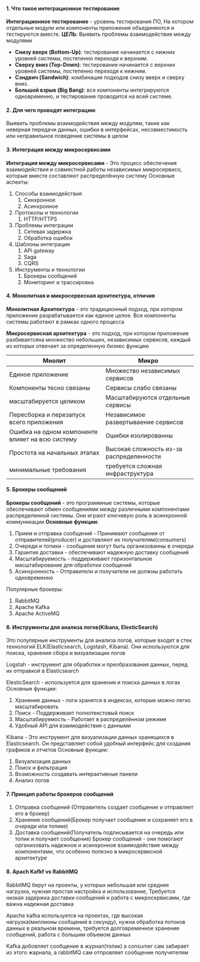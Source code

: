 #### 1. Что такое интеграционное тестирование
**Интеграционное тестирование** - уровень тестирования ПО, На котором отдельные модули или компоненты приложения объединяются и тестируются вместе.
**ЦЕЛЬ**: Выявить проблемы взаимодействия между модулями

- **Снизу вверх (Bottom-Up)**: тестирование начинается с нижних уровней системы, постепенно переходя к верхним.
- **Сверху вниз (Top-Down)**: тестирование начинается с верхних уровней системы, постепенно переходя к нижним.
- **Сэндвич (Sandwich)**: комбинация подходов снизу вверх и сверху вниз.
- **Большой взрыв (Big Bang)**: все компоненты интегрируются одновременно, и тестирование проводится на всей системе.

#### 2. Для чего проводят интеграцию
Выявить проблемы взаимодействия между модулям, такие как неверная передачи данных, ошибки в интерфейсах, несовместимость или неправильное поведение системы в целом

#### 3. Интеграция между микросервисами
**Интеграция между микросервисами** - Это процесс обеспечения взаимодействия и совместной работы независимых микросервисо, которые вместе составляют распределённую систему
Основные аспекты:
1. Способы взаимодействия
	1. Синхронное 
	2. Асинхронное
2. Протоколы и технологии
	1. HTTP/HTTPS
3. Проблемы интеграции 
	1. Сетевая задержка 
	2. Обработка ошибок
4. Шаблоны интеграции 
	1. APi gateway
	2. Saga
	3. CQRS
5. Инструменты и технологии
	1. Брокеры сообщений
	2. Мониторинг и трассировка

#### 4. Монолитная и микросервесная архитектура, отличия
**Монолитная Архитектура** - это традиционный подход, при котором приложение разрабатывается как единое целое. Все компоненты системы работают в рамках одного процесса

**Микросервисная архитектура** - это подход, при котором приложение разбиваетсяна множество небольших, независимых сервисов, каждый из которых отвечает за определенную бизнес функцию


| Мнолит                                           | Микро                                    |
| ------------------------------------------------ | ---------------------------------------- |
| Единое приложение                                | Множество независимых сервисов           |
| Компоненты тесно связаны                         | Сервисы слабо связаны                    |
| масштабируется целиком                           | Масштабируются отдельные сервисы         |
| Пересборка и перезапуск всего приложения         | Независимое развертываение сервисов      |
| Ошибка на одном компоненте влияет на всю систему | Ошибки изолированны                      |
| Простота на начальных этапах                     | Высокая сложность из-за распределенности |
| минимальные требования                           | требуется сложная инфраструктура         |

#### 5. Брокеры сообщений 
**Брокеры сообщений** - это программные системы, которые обеспечивают обмен сообщениями между различными компонентами распределенной системы. Они играют ключевую роль в асинхронной коммуникации
**Основные функции**:
1. Прием и отправка сообщений - Принимают сообщения от отправителей(producer) и доставляют их получателям(consumers)
2. Очереди и топики - сообщения могут быть организованны в очереди
3. Гарантия доставки - обеспечивают надежную доставку сообщений
4. Масштабируемость - поддерживают горизонтальное масштабирование для обработки сообщений
5. Асинхронность - Отправители и получатели не должны работать одновременно

Популярные брокеры:
1. RabbitMQ
2. Apache Kafka
3. Apache ActiveMQ

#### 6. Инструменты для анализа логов(Kibana, ElesticSearch)
Это популярные инструменты для анализа логов, которые входят в стек технологий ELK(Elasticsearch, Logstash, Kibana). Они используются для поиска, хранения сбора и визуализации логов

Logstah - инструмент для обработки и преобразования данных, перед их отправкой в Elasticsearch

ElesticSearch - используется для хранения и поиска данных в логах
Основные функции:
1. Хранение данных - логи хранятся в индексах, которые можно легко масштабировать
2. Поиск - Поддерживает полнотекстовый поиск
3. Масштабируемость - Работает в распределённом режиме
4. Удобный API для взаимодействия с данными

Kibana - Это инструмент для визуализации данных хранящихся в Elasticsearch. Он представляет собой удобный интерфейс для создания графиков и отчетов
Основные функции: 
1. Визуализация данных 
2. Поиск и фильтрация
3. Возможность создавать интерактивные панели
4. Анализ логов


#### 7. Принцип работы брокеров сообщений
1. Отправка сообщений (Отправитель создает сообщение и отправляет его в брокер)
2. Хранение сообщений(Брокер получает сообщение и сохраняет его в очереди или топике)
3. Доставка сообщений(Получатель подписывается на очередь или топик и получает сообщение)
Брокер сообщений - они помогают организовать надежное и асинхронное взаимодействие между компонентами, что особенно полезно в микросервисной архитектуре


#### 8. Apach Kafkf vs RabbitMQ

RabbitMQ берут на проекты, у которых небольшая или средняя нагрузка, нужная простая настройка и использование, Требуется низкая задержка доставки сообщений и работа с микросервисами, где важна надежная доставка

Apache kafka  используется на проектах, где высокая нагрузка(миллионы сообщений в секунду), нужна обработка потоков данных в реальном времени, требуется долговременное хранение сообщений, работа с большим объемом данных

Kafka добовляет сообщение в журнал(топик) а consumer сам забирает из этого жарнала, а rabbitMQ сам отпровляет сообщение получятелям